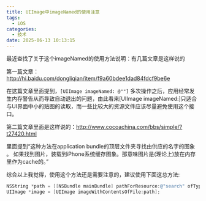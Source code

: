 ```yaml
---
title: UIImage中imageNamed的使用注意
tags:
  - iOS
categories:
  - 技术
date: 2025-06-13 10:13:15
---
```


最近查找了关于这个imageNamed的使用方法说明：有几篇文章是这样说的

第一篇文章：http://hi.baidu.com/dongliqian/item/f9a60bdee1dad84fdcf9be6e

在这篇文章里面提到，`[UIImage imageNamed: @""]` 多次操作之后，应用经常发生内存警告从而导致自动退出的问题，由此看来[UIImage imageNamed:]只适合与UI界面中小的贴图的读取，而一些比较大的资源文件应该尽量避免使用这个接口。

第二篇文章里面是这样说的：http://www.cocoachina.com/bbs/simple/?t27420.html

里面提到“这种方法在application bundle的顶层文件夹寻找由供应的名字的图象 。 如果找到图片，装载到iPhone系统缓存图象。那意味图片是(理论上)放在内存里作为cache的。”

综合以上我觉得，使用这个方法还是需要注意的，建议使用下面这总方法:

```objectivec
NSString *path = [[NSBundle mainBundle] pathForResource:@"search" ofType:@"png"];
UIImage *image = [UIImage imageWithContentsOfFile:path];
```
